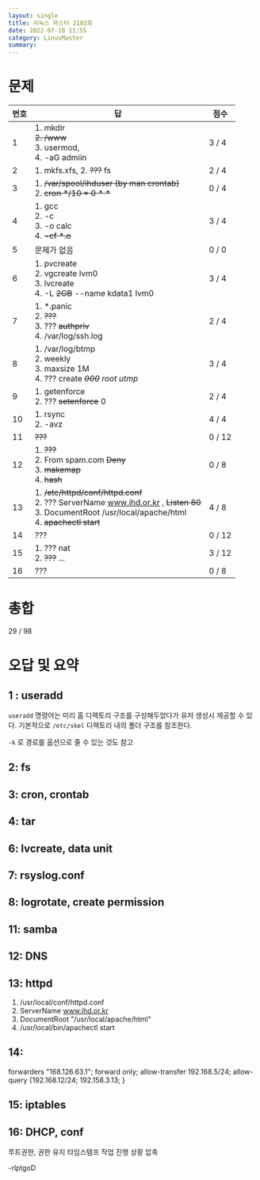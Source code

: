 ```yaml
---
layout: single
title: 리눅스 마스터 2102회
date: 2022-07-10 11:55
category: LinuxMaster
summary: 
---
```

# 문제

| 번호 | 답                                                                                                                                                                | 점수   |
| ---- | ----------------------------------------------------------------------------------------------------------------------------------------------------------------- | ------ |
| 1    | 1. mkdir <br/> ~~2. /www~~ <br/> 3. usermod, <br/> 4. -aG admiin                                                                                                  | 3 / 4  |
| 2    | 1. mkfs.xfs, 2. ~~???~~ fs                                                                                                                                        | 2 / 4  |
| 3    | 1. ~~/var/spool/ihduser (by man crontab)~~ <br/> 2. ~~cron  \*/10 \* 0 \* \*~~                                                                                    | 0 / 4  |
| 4    | 1. gcc <br/> 2. -c <br/> 3. -o calc <br/> 4. ~~-cf *.o~~                                                                                                          | 3 / 4  |
| 5    | 문제가 없음                                                                                                                                                       | 0 / 0  |
| 6    | 1. pvcreate <br/> 2. vgcreate lvm0 <br/> 3. lvcreate <br/> 4. -L ~~2GB~~ --name kdata1 lvm0                                                                       | 3 / 4  |
| 7    | 1. \*.panic <br/> 2. ~~???~~ <br/> 3. ??? ~~authpriv~~ <br/> 4. /var/log/ssh.log                                                                                  | 2 / 4  |
| 8    | 1. /var/log/btmp <br/> 2. weekly <br/> 3. maxsize 1M <br/> 4. ??? create ~~_000_~~ _root_ _utmp_                                                                  | 3 / 4  |
| 9    | 1. getenforce <br/> 2. ??? ~~setenforce~~ 0                                                                                                                       | 2 / 4  |
| 10   | 1. rsync <br/> 2.  -avz                                                                                                                                           | 4 / 4  |
| 11   | ~~???~~                                                                                                                                                           | 0 / 12 |
| 12   | 1. ~~???~~ <br/> 2. From spam.com ~~Deny~~ <br/> 3. ~~makemap~~ <br/> 4. ~~hash~~                                                                                 | 0 / 8  |
| 13   | 1. ~~/etc/httpd/conf/httpd.conf~~ <br/> 2. ??? ServerName www.ihd.or.kr , ~~Listen 80~~ <br/> 3. DocumentRoot /usr/local/apache/html <br/> 4. ~~apachectl start~~ | 4 / 8  |
| 14   | ???                                                                                                                                                               | 0 / 12 |
| 15   | 1. ??? nat <br> 2. ~~???~~ ...                                                                                                                                    | 3 / 12 |
| 16   | ???                                                                                                                                                               | 0 / 8  |

# 총합

29 / 98

# 오답 및 요약

## 1 : useradd
`useradd` 명령어는 미리 홈 디렉토리 구조를 구성해두었다가 유저 생성시 제공할 수 있다. 기본적으로 `/etc/skel` 디렉토리 내의 폴더 구조를 참조한다. 

`-k` 로 경로를 옵션으로 줄 수 있는 것도 참고

## 2: fs

## 3: cron, crontab

## 4: tar 

## 6: lvcreate, data unit

## 7: rsyslog.conf

## 8: logrotate, create permission

## 11: samba

## 12: DNS

## 13: httpd

1. /usr/local/conf/httpd.conf
2. ServerName www.ihd.or.kr
3. DocumentRoot "/usr/local/apache/html"
4. /usr/local/bin/apachectl start

## 14: 

forwarders "168.126.63.1";
forward only;
allow-transfer 192.168.5/24;
allow-query {192.168.12/24; 192.158.3.13; }


## 15: iptables

## 16: DHCP, conf

루트권한, 권한 유지
타임스탬프
작업 진행 상황
압축

-rlptgoD

